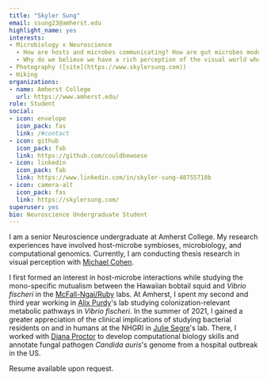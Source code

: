 ```yaml
---
title: "Skyler Sung"
email: ssung23@amherst.edu
highlight_name: yes
interests:
- Microbiology x Neuroscience 
  - How are hosts and microbes communicating? How are gut microbes modulating "our" brains? If their genetic products play a significant role in our health, are we ready to consider their genomes as part of "us"?
  - Why do we believe we have a rich perception of the visual world when many peripheral and attentional tasks indicate otherwise? Are we simply overestimating our ability or are our brains wired with mechanisms to inflate or fill-in our world? 
- Photography ([site](https://www.skylersung.com))
- Hiking
organizations:
- name: Amherst College
  url: https://www.amherst.edu/
role: Student
social:
- icon: envelope
  icon_pack: fas
  link: /#contact
- icon: github
  icon_pack: fab
  link: https://github.com/couldbewoese
- icon: linkedin
  icon_pack: fab
  link: https://www.linkedin.com/in/skyler-sung-48755718b
- icon: camera-alt
  icon_pack: fas
  link: https://skylersung.com/
superuser: yes
bio: Neuroscience Undergraduate Student
---
```


I am a senior Neuroscience undergraduate at Amherst College. My research experiences have involved host-microbe symbioses, microbiology, and computational genomics. Currently, I am conducting thesis research in visual perception with [Michael Cohen](http://www.michaelacohen.net/research-interests.html).

I first formed an interest in host-microbe interactions while studying the mono-specific mutualism between the Hawaiian bobtail squid and *Vibrio fischeri* in the [McFall-Ngai/Ruby](https://www.glowingsquid.org/index.php) labs. At Amherst, I spent my second and third year working in [Alix Purdy](http://www.apurdylab.org/)'s lab studying colonization-relevant metabolic pathways in *Vibrio fischeri*. 
In the summer of 2021, I gained a greater appreciation of the clinical implications of studying bacterial residents on and in humans at the NHGRI in [Julie Segre](https://www.genome.gov/staff/Julie-Segre-PhD)'s lab. There, I worked with [Diana Proctor](https://dmap02.github.io/personal-website/index.html) to develop computational biology skills and annotate fungal pathogen *Candida auris*'s genome from a hospital outbreak in the US. 



Resume available upon request. 
